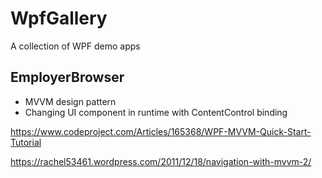 # WpfGallery
 A collection of WPF demo apps

## EmployerBrowser

- MVVM design pattern
- Changing UI component in runtime with ContentControl binding

https://www.codeproject.com/Articles/165368/WPF-MVVM-Quick-Start-Tutorial

https://rachel53461.wordpress.com/2011/12/18/navigation-with-mvvm-2/

